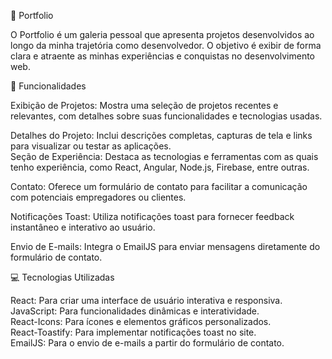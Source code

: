 🚀 Portfolio <br />

O Portfolio é um galeria pessoal que apresenta projetos desenvolvidos ao longo da minha trajetória como desenvolvedor. O objetivo é exibir de forma clara e atraente as minhas experiências e conquistas no desenvolvimento web. <br />

🎯 Funcionalidades <br />

Exibição de Projetos: Mostra uma seleção de projetos recentes e relevantes, com detalhes sobre suas funcionalidades e tecnologias usadas. <br />

Detalhes do Projeto: Inclui descrições completas, capturas de tela e links para visualizar ou testar as aplicações. <br />
Seção de Experiência: Destaca as tecnologias e ferramentas com as quais tenho experiência, como React, Angular, Node.js, Firebase, entre outras. <br />

Contato: Oferece um formulário de contato para facilitar a comunicação com potenciais empregadores ou clientes. <br />

Notificações Toast: Utiliza notificações toast para fornecer feedback instantâneo e interativo ao usuário. <br />

Envio de E-mails: Integra o EmailJS para enviar mensagens diretamente do formulário de contato. <br />

💻 Tecnologias Utilizadas <br />

React: Para criar uma interface de usuário interativa e responsiva. <br />
JavaScript: Para funcionalidades dinâmicas e interatividade. <br />
React-Icons: Para ícones e elementos gráficos personalizados. <br />
React-Toastify: Para implementar notificações toast no site. <br />
EmailJS: Para o envio de e-mails a partir do formulário de contato. <br />
